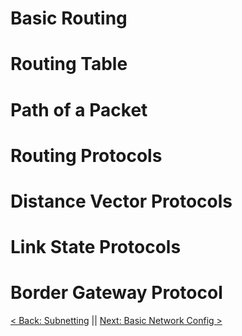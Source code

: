 # Basic Routing


# Routing Table



# Path of a Packet



# Routing Protocols




# Distance Vector Protocols




# Link State Protocols


# Border Gateway Protocol




[< Back: Subnetting](https://github.com/sxcdennis/Network/blob/master/Subnetting.md "Subnetting") || [Next: Basic Network Config >](https://github.com/sxcdennis/Network/blob/master/Basic%20Network%20Config.md "Basic Network Config")
